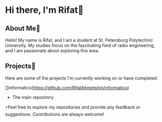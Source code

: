 # Hi there, I'm Rifat👋

## About Me🤔
Hello! My name is Rifat, and I am a student at St. Petersburg Polytechnic University. My studies focus on the fascinating field of radio engineering, and I am passionate about exploring this area.


## Projects🔭
Here are some of the projects I'm currently working on or have completed:

 []informatics(https://github.com/RifatAhmetshin/informatics)
   - The main repository


⚡Feel free to explore my repositories and provide any feedback or suggestions. Contributions are always welcome!

